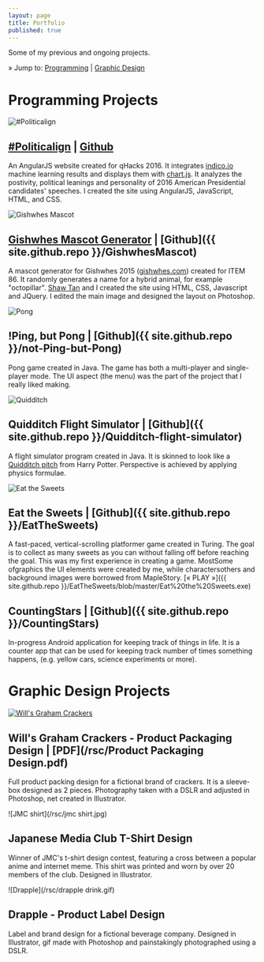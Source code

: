 ```yaml
---
layout: page
title: Portfolio
published: true
---
```

Some of my previous and ongoing projects.

» Jump to: [Programming](#programs) | [Graphic Design](#graphics)

<!-- note to self: create gifs of gameplay when you rollover the images--->

<a name="programs"></a>
# Programming Projects 

<a name="qhacks"></a>
![#Politicalign](/rsc/politicalign.png)
## [#Politicalign](http://annlee.li/PoliticalMeter/src/index.html) | [Github](https://github.com/annleeli/PoliticalMeter/)
An AngularJS website created for qHacks 2016. It integrates [indico.io](https://indico.io/) machine learning results and displays them with [chart.js](http://www.chartjs.org/). It analyzes the postivity, political leanings and personality of 2016 American Presidential candidates' speeches. I created the site using AngularJS, JavaScript, HTML, and CSS. 

<a name="gishwhes"></a>
![Gishwhes Mascot](/rsc/gishwhes.png)
## [Gishwhes Mascot Generator](http://annlee.li/GishwhesMascot/) | [Github]({{ site.github.repo }}/GishwhesMascot) 
A mascot generator for Gishwhes 2015 ([gishwhes.com](https://gishwhes.com/)) created for ITEM 86. It randomly generates a name for a hybrid animal, for example "octopillar". [Shaw Tan](https://github.com/tanx8) and I created the site using HTML, CSS, Javascript and JQuery. I edited the main image and designed the layout on Photoshop.

<a name="pong"></a>
![Pong](/rsc/pong.png)
## !Ping, but Pong | [Github]({{ site.github.repo }}/not-Ping-but-Pong)
Pong game created in Java. The game has both a multi-player and single-player mode. The UI aspect (the menu) was the part of the project that I really liked making. 

<a name="quidditch"></a>
![Quidditch](/rsc/quidditch.png)
## Quidditch Flight Simulator | [Github]({{ site.github.repo }}/Quidditch-flight-simulator)
A flight simulator program created in Java. It is skinned to look like a [Quidditch pitch](http://harrypotter.wikia.com/wiki/Quidditch) from Harry Potter. Perspective is achieved by applying physics formulae.

<a name="sweets"></a>
![Eat the Sweets](/rsc/sweets.png)
## Eat the Sweets | [Github]({{ site.github.repo }}/EatTheSweets) 
A fast-paced, vertical-scrolling platformer game created in Turing. The goal is to collect as many sweets as you can without falling off before reaching the goal. This was my first experience in creating a game. MostSome ofgraphics the UI elements were created by me, while charactersothers and background images were borrowed from MapleStory. [&laquo; PLAY &raquo;]({{ site.github.repo }}/EatTheSweets/blob/master/Eat%20the%20Sweets.exe) 

<a name="stars"></a>
## CountingStars | [Github]({{ site.github.repo }}/CountingStars)
In-progress Android application for keeping track of things in life. It is a counter app that can be used for keeping track number of times something happens, (e.g. yellow cars, science experiments or more).

<a name="graphics"></a>
# Graphic Design Projects 

<a name="will"></a>
[![Will's Graham Crackers](/rsc/will.jpg)](/rsc/outer-full.jpg "Click for full size")
## Will's Graham Crackers - Product Packaging Design | [PDF](/rsc/Product Packaging Design.pdf)
Full product packing design for a fictional brand of crackers. It is a sleeve-box designed as 2 pieces. Photography taken with a DSLR and adjusted in Photoshop, net created in Illustrator. 

<a name="jmc"></a>
![JMC shirt](/rsc/jmc shirt.jpg)
## Japanese Media Club T-Shirt Design
Winner of JMC's t-shirt design contest, featuring a cross between a popular anime and internet meme. This shirt was printed and worn by over 20 members of the club. Designed in Illustrator.

<a name="drapple"></a>
![Drapple](/rsc/drapple drink.gif)
## Drapple - Product Label Design
Label and brand design for a fictional beverage company. Designed in Illustrator, gif made with Photoshop and painstakingly photographed using a DSLR. 
